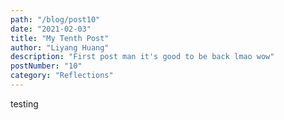 ```yaml
---
path: "/blog/post10"
date: "2021-02-03"
title: "My Tenth Post"
author: "Liyang Huang"
description: "First post man it's good to be back lmao wow"
postNumber: "10"
category: "Reflections"
---
```


testing